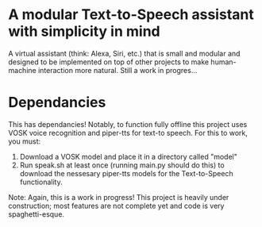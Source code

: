 # A modular Text-to-Speech assistant with simplicity in mind
A virtual assistant (think: Alexa, Siri, etc.) that is small and modular and designed to be implemented on top of other projects to make human-machine interaction more natural. Still a work in progres...

# Dependancies
This has dependancies! Notably, to function fully offline this project uses VOSK voice recognition and piper-tts for text-to speech. For this to work, you must:
1. Download a VOSK model and place it in a directory called "model"
2. Run speak.sh at least once (running main.py should do this) to download the nessesary piper-tts models for the Text-to-Speech functionality.

Note: Again, this is a work in progress! This project is heavily under construction; most features are not complete yet and code is very spaghetti-esque.
